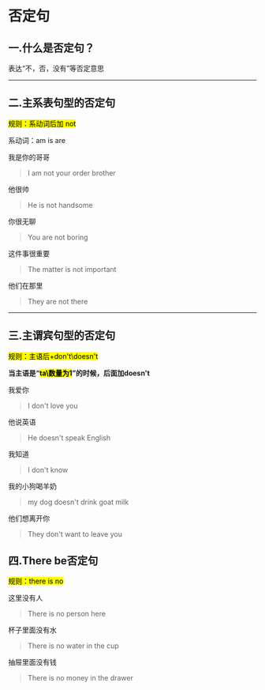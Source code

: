 # 否定句

## 一.什么是否定句？

表达“不，否，没有”等否定意思

---

## 二.主系表句型的否定句

<mark>规则：系动词后加 not</mark>

系动词：am is are

我是你的哥哥

> I am not your order brother

他很帅

> He is not handsome

你很无聊

> You are not boring

这件事很重要

> The matter is not important

他们在那里

> They are not there

---

## 三.主谓宾句型的否定句

<mark>规则：主语后+don't\doesn't</mark>

**当主语是“<mark>ta\数量为1</mark>”的时候，后面加doesn't**

我爱你

> I don't love you

他说英语

> He doesn't speak English

我知道

> I don't know

我的小狗喝羊奶

> my dog doesn't drink goat milk

他们想离开你

> They don't want to leave you

## 四.There be否定句

<mark>规则：there is no</mark>

这里没有人

> There is no person here

杯子里面没有水

> There is no water in the cup

抽屉里面没有钱

> There is no money in the drawer
